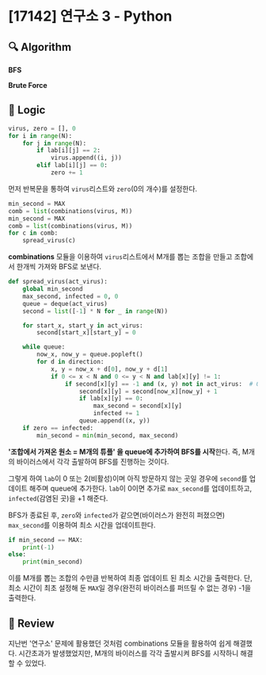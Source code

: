 # [17142] 연구소 3 - Python

## :mag: Algorithm

**BFS**

**Brute Force**


## :round_pushpin: Logic
```python
virus, zero = [], 0
for i in range(N):
    for j in range(N):
        if lab[i][j] == 2:
            virus.append((i, j))
        elif lab[i][j] == 0:
            zero += 1
```
먼저 반복문을 통하여 ```virus```리스트와 ```zero```(0의 개수)를 설정한다. 
```python
min_second = MAX
comb = list(combinations(virus, M))
min_second = MAX
comb = list(combinations(virus, M))
for c in comb:
    spread_virus(c)
```
**combinations** 모듈을 이용하여 ```virus```리스트에서 M개를 뽑는 조합을 만들고
조합에서 한개씩 가져와 BFS로 보낸다.

```python
def spread_virus(act_virus):
    global min_second
    max_second, infected = 0, 0
    queue = deque(act_virus)
    second = list([-1] * N for _ in range(N))

    for start_x, start_y in act_virus:
        second[start_x][start_y] = 0

    while queue:
        now_x, now_y = queue.popleft()
        for d in direction:
            x, y = now_x + d[0], now_y + d[1]
            if 0 <= x < N and 0 <= y < N and lab[x][y] != 1:
                if second[x][y] == -1 and (x, y) not in act_virus:  # 0 or 2(비활성)
                    second[x][y] = second[now_x][now_y] + 1
                    if lab[x][y] == 0:
                        max_second = second[x][y]
                        infected += 1
                    queue.append((x, y))
    if zero == infected:
        min_second = min(min_second, max_second)
```
**'조합에서 가져온 원소 = M개의 튜플' 을 queue에 추가하여 BFS를 시작**한다. 즉, 
M개의 바이러스에서 각각 출발하여 BFS를 진행하는 것이다.

그렇게 하여 ```lab```이 0 또는 2(비활성)이며 아직 방문하지 않는 곳일 경우에 ```second```를 
업데이트 해주며 queue에 추가한다. ```lab```이 0이면 추가로 ```max_second```를 업데이트하고, 
```infected```(감염된 곳)을 +1 해준다.

BFS가 종료된 후, ```zero```와 ```infected```가 같으면(바이러스가 완전히 퍼졌으면) ```max_second```를 
이용하여 최소 시간을 업데이트한다.

```python
if min_second == MAX:
    print(-1)
else:
    print(min_second)
```
이를 M개를 뽑는 조합의 수만큼 반복하여 최종 업데이트 된 최소 시간을 출력한다. 단, 최소 시간이 최초 설정해 둔 
```MAX```일 경우(완전히 바이러스를 퍼뜨릴 수 없는 경우) -1을 출력한다.


## :memo: Review

지난번 '연구소' 문제에 활용했던 것처럼 combinations 모듈을 활용하여 쉽게 해결했다. 시간초과가 발생했었지만,
M개의 바이러스를 각각 출발시켜 BFS를 시작하니 해결할 수 있었다. 

